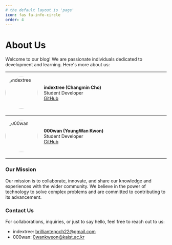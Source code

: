 ```yaml
---
# the default layout is 'page'
icon: fas fa-info-circle
order: 4
---
```


# About Us

Welcome to our blog! We are passionate individuals dedicated to development and learning. Here's more about us:

---

<div style="display: flex; align-items: center; margin-bottom: 20px;">
  <img src="https://github.com/indextree.png" alt="indextree" style="width: 100px; height: 100px; margin-right: 20px; border-radius: 50%;">
  <div>
    <strong>indextree (Changmin Cho)</strong><br>
    <span>Student Developer</span><br>
    <a href="https://github.com/indextree">GitHub</a>
  </div>
</div>

---

<div style="display: flex; align-items: center; margin-bottom: 20px;">
  <img src="https://github.com/000wan.png" alt="000wan" style="width: 100px; height: 100px; margin-right: 20px; border-radius: 50%;">
  <div>
    <strong>000wan (YoungWan Kwon)</strong><br>
    <span>Student Developer</span><br>
    <a href="https://github.com/000wan">GitHub</a>
  </div>
</div>

---

### Our Mission
Our mission is to collaborate, innovate, and share our knowledge and experiences with the wider community. We believe in the power of technology to solve complex problems and are committed to contributing to its advancement.

### Contact Us
For collaborations, inquiries, or just to say hello, feel free to reach out to us:
- indextree: [brilliantepoch22@gmail.com](mailto:brilliantepoch22@gmail.com)
- 000wan: [0wankweon@kaist.ac.kr](mailto:0wankweon@kaist.ac.kr)

